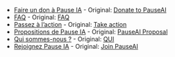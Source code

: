 
- [Faire un don à Pause IA](src/posts/dons.md) - Original: [Donate to PauseAI](https://github.com/PauseAI/pauseai-website/blob/03a62f1a06c6a2eac0f3fc79a2bbc7a7083bd31e/src/posts/donate.md)
- [FAQ](src/posts/faq.md) - Original: [FAQ](https://github.com/PauseAI/pauseai-website/blob/5950ca0185d6e7cf52e2416e795acfab7222dace/src/posts/faq.md)
- [Passez à l’action](src/posts/agir.md) - Original: [Take action](https://github.com/PauseAI/pauseai-website/blob/95be1d5327015a2c41f5c518d92812d7f6c79bda/src/posts/action.md)
- [Propositions de Pause IA](src/posts/propositions.md) - Original: [PauseAI Proposal](https://github.com/PauseAI/pauseai-website/blob/0cabfef1037097bd7a99f4fddd1bcd73abbe6760/src/posts/proposal.md)
- [Qui sommes-nous ?](src/posts/qui-sommes-nous.md) - Original: [QUI](https://github.com/PauseAI/pauseai-website/blob/5950ca0185d6e7cf52e2416e795acfab7222dace/src/posts/faq.md)
- [Rejoignez Pause IA](src/posts/nous-rejoindre.md) - Original: [Join PauseAI](https://github.com/PauseAI/pauseai-website/blob/5950ca0185d6e7cf52e2416e795acfab7222dace/src/posts/join.md)
